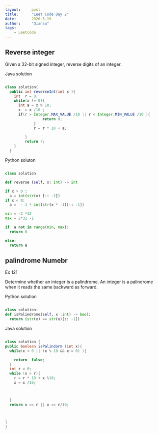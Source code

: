 ```yaml
---
layout:     post
title:      "Leet Code Day 2"
date:       2020-5-19
author:     "Qiansu"
tags:
    - Leetcode
---
```


## Reverse integer

Given a 32-bit signed integer, reverse digits of an integer.

Java solution

```Java

class solution{
  public int reverseInt(int x ){
    int  r = 0;
    while(x != 0){
      int a = x % 10;
      x  = x /10 ;
      if(r > Integer.MAX_VALUE /10 || r < Integer.MIN_VALUE /10 ){
                 return 0;
             }
             r = r * 10 + a;

         }
         return r;
    }
  }
```

Python soluton

```python

class solution

def reverse (self, x: int) -> int

if x > 0 :
  a = int(str(x) [:: -1])
if x < 0:
  a =  - 1 * int(str(x * -1)[:: -1])

min = -2 *32
max = 2*32 -1

if  a not in range(min, max):
  return 0

else:
  return a

```
## palindrome Numebr

Ex 121

Determine whether an integer is a palindrome. An integer is a palindrome when it reads the same backward as forward.



Python solution
```python

class solution:
def isPalindrome(self, x :int) -> bool:
  return (str(x) == str(x)[:: -1])
```

Java solution

```java

class solution {
public boolean isPalindorm (int x){
  while(x < 0 || (x % 10 && x!= 0) ){

    return  false;
  }
  int r = 0;
  while (x > r){
    r = r * 10 + x %10;
    x = x /10;



  }
  return x == r || x == r/10;



}
}



```
